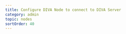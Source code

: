 ```yaml
---
title: Configure DIVA Node to connect to DIVA Server
category: admin
topic: nodes
sortOrder: 40
---
```

